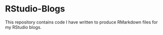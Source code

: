 # RStudio-Blogs
This repository contains code I have written to produce RMarkdown files for my RStudio blogs.
